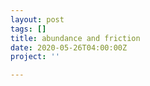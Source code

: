 ```yaml
---
layout: post
tags: []
title: abundance and friction
date: 2020-05-26T04:00:00Z
project: ''

---
```

